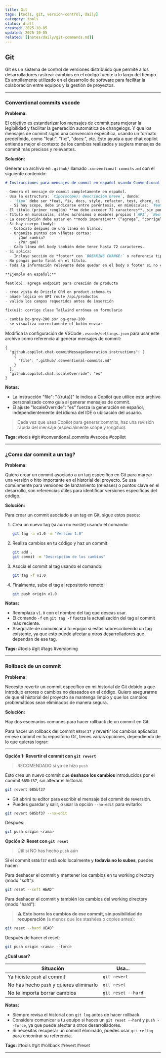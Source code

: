 ```yaml
---
title: Git
tags: [tools, git, version-control, daily]
category: tools
status: draft
created: 2025-10-05
updated: 2025-10-05
related: [[notes/daily/git-commands.md]]
---
```


## Git

Git es un sistema de control de versiones distribuido que permite a los desarrolladores rastrear cambios en el código fuente a lo largo del tiempo. Es ampliamente utilizado en el desarrollo de software para facilitar la colaboración entre equipos y la gestión de proyectos.

---

### Conventional commits vscode

**Problema:**

El objetivo es estandarizar los mensajes de commit para mejorar la legibilidad y facilitar la generación automática de changelogs. Y que los mensajes de commit sigan una convención específica, usando un formato predefinido, como "feat:", "fix:", "docs:", etc. Esto ayuda a que chat copilot entienda mejor el contexto de los cambios realizados y sugiera mensajes de commit más precisos y relevantes.

**Solución:**

Generar un archivo en `.github/` llamado `.conventional-commits.md` con el siguiente contenido:

```markdown
# Instrucciones para mensajes de commit en español usando Conventional Commits v1.0.0

- Genera el mensaje de commit completamente en español.  
- Usa la estructura: `tipo(scope): descripción breve`, donde:
  - `tipo` debe ser *feat, fix, docs, style, refactor, test, chore, ci o perf*. "usa el tipo adecuado según el cambio realizado".  
  - Si hay scope, debe indicarse entre paréntesis, en minúsculas: `feat(api): ...`
- El título (primer renglón) **no debe exceder 72 caracteres**, sin punto final.  
- Título en minúsculas, salvo acrónimos o nombres propios (`API`, `Next.js`).  
- La descripción debe estar en **modo imperativo** (“agrega”, “corrige”, “refactoriza”), no en pasado.  
- Si hay cuerpo (body):
  - Colócalo después de una línea en blanco.
  - Organiza puntos con viñetas cortas: 
    - ¿Qué cambia?  
    - ¿Por qué?
  - Cada línea del body también debe tener hasta 72 caracteres.
- Si aplica:
  - Incluye sección de *footer* con `BREAKING CHANGE:` o referencia tipo `ISSUE‑123`.
- No pongas punto final en el título.  
- Toda la información relevante debe quedar en el body o footer si no cabe en el título.

**Ejemplo en español:**

feat(db): agrega endpoint para creación de producto

- crea vista de Drizzle ORM en product.schema.ts
- añade lógica en API route /api/productos
- valida los campos requeridos antes de inserción

fix(ui): corrige clase Tailwind errónea en formulario

- cambia bg-grey-200 por bg-gray-200
- se visualiza correctamente el botón enviar
```

Modifica la configuración de VSCode `.vscode/settings.json` para usar este archivo como referencia al generar mensajes de commit:

```jsonc
{
  "github.copilot.chat.commitMessageGeneration.instructions": [
    {
      "file": ".github/.conventional-commits.md"
    }
  ],
  "github.copilot.chat.localeOverride": "es"
}
```

**Notas:**

- La instrucción "file": "{{ruta}}" le indica a Copilot que utilice este archivo personalizado como guía al generar mensajes de commit.
- El ajuste "localeOverride": "es" fuerza la generación en español, independientemente del idioma del IDE o ubicación del usuario.

> Cada vez que uses Copilot para generar commits, haz una revisión rápida del mensaje (especialmente scope y longitud).

**Tags:** #tools #git #conventional_commits #vscode #copilot

---

### ¿Como dar commit a un tag?

**Problema:**

Quiero crear un commit asociado a un tag específico en Git para marcar una versión o hito importante en el historial del proyecto. Se usa comúnmente para versiones de lanzamiento (releases) o puntos clave en el desarrollo, son referencias útiles para identificar versiones específicas del código.

**Solución:**

Para crear un commit asociado a un tag en Git, sigue estos pasos:

1. Crea un nuevo tag (si aún no existe) usando el comando:

   ```bash
   git tag -a v1.0 -m "Versión 1.0"
   ```

2. Realiza cambios en tu código y haz un commit:

   ```bash
   git add .
   git commit -m "Descripción de los cambios"
   ```

3. Asocia el commit al tag usando el comando:

   ```bash
   git tag -f v1.0
   ```

4. Finalmente, sube el tag al repositorio remoto:

   ```bash
   git push origin v1.0
   ```

**Notas:**

- Reemplaza `v1.0` con el nombre del tag que deseas usar.
- El comando `-f` en `git tag -f` fuerza la actualización del tag al commit más reciente.
- Asegúrate de comunicar a tu equipo si estás sobrescribiendo un tag existente, ya que esto puede afectar a otros desarrolladores que dependan de ese tag.

**Tags:** #tools #git #tags #versioning

---

### Rollback de un commit

**Problema:**

Necesito revertir un commit específico en mi historial de Git debido a que introdujo errores o cambios no deseados en el código. Quiero asegurarme de que el historial del proyecto se mantenga limpio y que los cambios problemáticos sean eliminados de manera segura.

**Solución:**

Hay dos escenarios comunes para hacer rollback de un commit en Git:

Para hacer un rollback del commit `685bf37` y revertir los cambios aplicados en ese commit en tu repositorio Git, tienes varias opciones, dependiendo de lo que quieras lograr:

---

**Opción 1: Revertir el commit con `git revert`**

> RECOMENDADO si ya se hizo `push`

Esto crea un nuevo commit que **deshace los cambios** introducidos por el commit `685bf37`, sin alterar el historial.

```bash
git revert 685bf37
```

* Git abrirá tu editor para escribir el mensaje del commit de reversión.
* Puedes guardar y salir, o usar la opción `--no-edit` para evitarlo:

```bash
git revert 685bf37 --no-edit
```

Después:

```bash
git push origin <rama>
```

**Opción 2: Reset con `git reset`**

> Útil si NO has hecho `push` aún

Si el commit `685bf37` está solo localmente y **todavía no lo subes**, puedes hacer:

Para deshacer el commit y mantener los cambios en tu working directory (modo "soft"):

```bash
git reset --soft HEAD^
```

Para deshacer el commit y también los cambios del working directory (modo "hard"):

> ⚠️ **Esto borra los cambios de ese commit, sin posibilidad de recuperación** (a menos que los stashées o copies antes):

```bash
git reset --hard HEAD^
```

Después de hacer el reset:

```bash
git push origin <rama> --force
```

**¿Cuál usar?**

| Situación                                | Usa...             |
| ---------------------------------------- | ------------------ |
| Ya hiciste `push` al commit              | `git revert`       |
| No has hecho `push` y quieres eliminarlo | `git reset`        |
| No te importa borrar cambios             | `git reset --hard` |

**Notas:**

- Siempre revisa el historial con `git log` antes de hacer rollback.
- Considera comunicar a tu equipo si haces un `git reset --hard` y `push --force`, ya que puede afectar a otros desarrolladores.
- Si necesitas recuperar un commit eliminado, puedes usar `git reflog` para encontrar su referencia.

**Tags:** #tools #git #rollback #revert #reset

---
